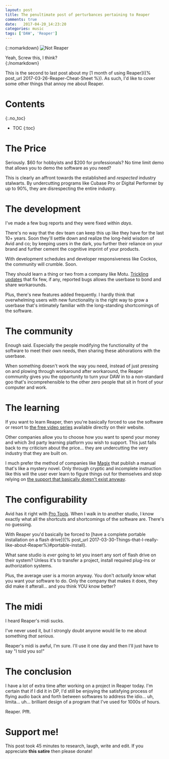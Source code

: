 ```yaml
---
layout: post
title: The penultimate post of perturbances pertaining to Reaper
comments: true
date:   2017-04-20_14:23:20 
categories: music
tags: ['DAW', 'Reaper']
---
```


{::nomarkdown}
  <img src="/assets/Reaper/AntiReaper.png" alt="Not Reaper">
  <div class="image-caption">Yeah, Screw this, I think?</div>
{:/nomarkdown}

This is the second to last post about my [1 month of using Reaper]({% post_url 2017-03-26-Reaper-Cheat-Sheet %}). As such, I'd like to cover some other things that annoy me about Reaper.

<!--more-->

# Contents
{:.no_toc}
* TOC
{:toc}

# The Price

Seriously. $60 for hobbyists and $200 for professionals? No time limit demo that allows you to demo the software as you need?

This is clearly an affront towards the established and _respected_ industry stalwarts. By undercutting programs like Cubase Pro or Digital Performer by up to 90%, they are disrespecting the entire industry.

# The development

I've made a few bug reports and they were fixed within _days_.

There's no way that the dev team can keep this up like they have for the last 10+ years. Soon they'll settle down and realize the long-held wisdom of Avid and co; by keeping users in the dark, you further their reliance on your brand and further cement the cognitive imprint of your products.

With development schedules and developer responsiveness like Cockos, the community will crumble. Soon.

They should learn a thing or two from a company like Motu. [Trickling updates](http://cdn-data.motu.com/site/docs/dp/v9/DP913readme.pdf) that fix few, if any, reported bugs allows the userbase to bond and share workarounds.

Plus, there's new features added frequently. I hardly think that overwhelming users with new functionality is the right way to grow a userbase that's intimately familiar with the long-standing shortcomings of the software.

# The community

Enough said. Especially the people modifying the functionality of the software to meet their own needs, then sharing these abhorations with the userbase.

When something doesn't work the way you need, instead of just pressing on and plowing through workaround after workaround, the Reaper community gives you the opportunity to turn your DAW in to a non-standard goo that's incomprehensible to the other zero people that sit in front of your computer and work.

# The learning

If you want to learn Reaper, then you're basically forced to use the software or resort to [the free video series](http://www.reaper.fm/videos.php) available directly on their website.

Other companies allow you to choose how you want to spend your money and which 3rd party learning platform you wish to support. This just falls back to my criticism about the price... they are undercutting the very industry that they are built on.

I much prefer the method of companies like [Magix](http://www.magix-audio.com/us/samplitude/) that publish a manual that's like a mystery novel. Only through cryptic and incomplete instruction like this will the user ever learn to figure things out for themselves and stop relying on [the support that basically doesn't exist anyway](http://www.kvraudio.com/forum/viewtopic.php?f=7&t=482730).

# The configurability

Avid has it right with [Pro Tools](http://www.avid.com/pro-tools). When I walk in to another studio, I know exactly what all the shortcuts and shortcomings of the software are. There's no guessing.

With Reaper you'd basically be forced to [have a complete portable installation on a flash drive]({% post_url 2017-03-30-Things-that-I-really-like-about-Reaper%}#portable-install).

What sane studio is _ever_ going to let you insert any sort of flash drive on their system? Unless it's to transfer a project, install required plug-ins or authorization systems.

Plus, the average user is a moron anyway. You don't _actually_ know what you want your software to do. Only the company that makes it does, they did make it afterall... and you think YOU know better?

# The midi

I heard Reaper's midi sucks.

I've never used it, but I strongly doubt anyone would lie to me about something _that serious_.

Reaper's midi is awful, I'm sure. I'll use it one day and then I'll just have to say "I told you so!"

# The conclusion

I have a lot of extra time after working on a project in Reaper today. I'm certain that if I did it in DP, I'd still be enjoying the satisfying process of flying audio back and forth between softwares to address the idio... uh, limita... uh... brilliant design of a program that I've used for 1000s of hours.

Reaper. Pfft.

# Support me!

This post took 45 minutes to research, laugh, write and edit. If you appreciate **this satire** then please donate! 


